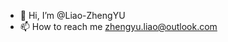 - 👋 Hi, I’m @Liao-ZhengYU
- 📫 How to reach me zhengyu.liao@outlook.com

<!---
Liao-ZhengYU/Liao-ZhengYU is a ✨ special ✨ repository because its `README.md` (this file) appears on your GitHub profile.
You can click the Preview link to take a look at your changes.
--->
